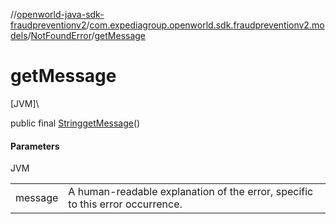 //[openworld-java-sdk-fraudpreventionv2](../../../index.md)/[com.expediagroup.openworld.sdk.fraudpreventionv2.models](../index.md)/[NotFoundError](index.md)/[getMessage](get-message.md)

# getMessage

[JVM]\

public final [String](https://docs.oracle.com/javase/8/docs/api/java/lang/String.html)[getMessage](get-message.md)()

#### Parameters

JVM

| | |
|---|---|
| message | A human-readable explanation of the error, specific to this error occurrence. |

